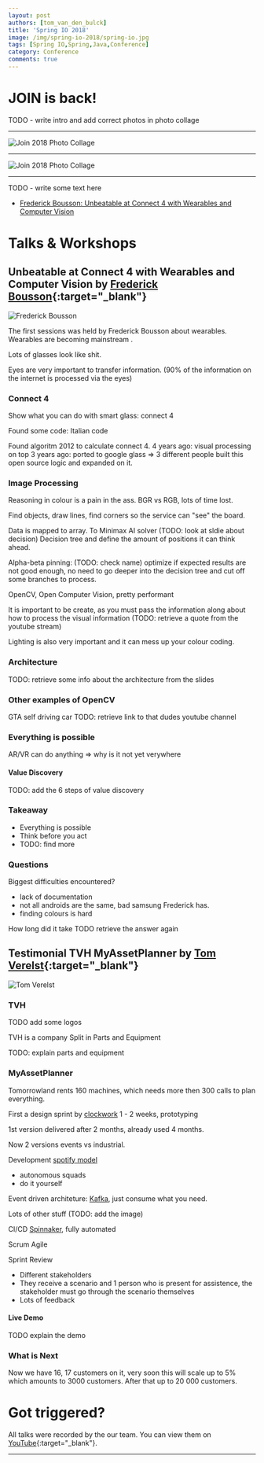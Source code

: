 ```yaml
---
layout: post
authors: [tom_van_den_bulck]
title: 'Spring IO 2018'
image: /img/spring-io-2018/spring-io.jpg
tags: [Spring IO,Spring,Java,Conference]
category: Conference
comments: true
---
```


# JOIN is back!

TODO - write intro and add correct photos in photo collage

****

<img class="image fit" src="{{ '/img/spring-io-2018/venue1.jpg' | prepend: site.baseurl }}" alt="Join 2018 Photo Collage" />

****

<img class="image fit" src="{{ '/img/spring-io-2018/venue1.jpg' | prepend: site.baseurl }}" alt="Join 2018 Photo Collage" />

****

TODO - write some text here

* [Frederick Bousson: Unbeatable at Connect 4 with Wearables and Computer Vision](#unbeatable-at-connect-4-with-wearables-and-computer-vision)


# Talks & Workshops

## Unbeatable at Connect 4 with Wearables and Computer Vision by [Frederick Bousson](https://twitter.com/fbousson){:target="_blank"}

<span class="image left"><img class="p-image" alt="Frederick Bousson" src="/img/join-2018/"></span>

The first sessions was held by Frederick Bousson about wearables.
Wearables are becoming mainstream .

Lots of glasses look like shit.

Eyes are very important to transfer information.
(90% of the information on the internet is processed via the eyes)

### Connect 4
Show what you can do with smart glass: connect 4

Found some code: Italian code

Found algoritm 2012 to calculate connect 4.
4 years ago: visual processing on top
3 years ago: ported to google glass
=> 3 different people built this open source logic and expanded on it.

### Image Processing
Reasoning in colour is a pain in the ass.
BGR vs RGB, lots of time lost.

Find objects, draw lines, find corners so the service can "see" the board.

Data is mapped to array.
To Minimax AI solver
(TODO: look at sldie about decision)
Decision tree and define the amount of positions it can think ahead.

Alpha-beta pinning: (TODO: check name) optimize if expected results are not good enough, no need to go deeper into the decision tree and cut off some branches to process.

OpenCV, Open Computer Vision, pretty performant

It is important to be create, as you must pass the information along about how to process the visual information
(TODO: retrieve a quote from the youtube stream)

Lighting is also very important and it can mess up your colour coding.

### Architecture
TODO: retrieve some info about the architecture from the slides

### Other examples of OpenCV
GTA self driving car
TODO: retrieve link to that dudes youtube channel

### Everything is possible
AR/VR can do anything
=> why is it not yet verywhere

#### Value Discovery
TODO: add the 6 steps of value discovery

### Takeaway
* Everything is possible
* Think before you act
* TODO: find more

### Questions
Biggest difficulties encountered?
* lack of documentation
* not all androids are the same, bad samsung Frederick has.
* finding colours is hard

How long did it take
TODO retrieve the answer again

## Testimonial TVH MyAssetPlanner by [Tom Verelst](https://twitter.com/tomverelst){:target="_blank"}

<span class="image left"><img class="p-image" alt="Tom Verelst" src="/img/join-2018/"></span>

### TVH

TODO add some logos

TVH is a company
Split in Parts and Equipment

TODO: explain parts and equipment

### MyAssetPlanner

Tomorrowland rents 160 machines, which needs more then 300 calls to plan everything.

First a design sprint by [clockwork](https://clockwork.ordina.be/) 1 - 2 weeks, prototyping

1st version delivered after 2 months, already used 4 months.

Now 2 versions events vs industrial.


Development [spotify model](https://labs.spotify.com/2014/03/27/spotify-engineering-culture-part-1/)
* autonomous squads
* do it yourself 

Event driven architeture: [Kafka](https://kafka.apache.org/), just consume what you need.

Lots of other stuff (TODO: add the image)

CI/CD [Spinnaker](https://www.spinnaker.io/), fully automated

Scrum Agile

Sprint Review
* Different stakeholders
* They receive a scenario and 1 person who is present for assistence, the stakeholder must go through the scenario themselves
* Lots of feedback


#### Live Demo
TODO explain the demo

### What is Next
Now we have 16, 17 customers on it, very soon this will scale up to 5%  which amounts to 3000 customers.
After that up to 20 000 customers.

# Got triggered?

All talks were recorded by the our team. You can view them on [YouTube](https://www.youtube.com/watch?v=bnWMnSAdAi8&list=PLgWyY-g33NlUUIkxhIyI6A-6DveDVI4D1){:target="_blank"}.

****
